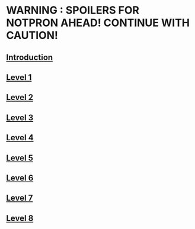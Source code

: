 # **WARNING : SPOILERS FOR NOTPRON AHEAD! CONTINUE WITH CAUTION!**

## [Introduction](introduction.md)

## [Level 1](levels/level1.md)

## [Level 2](levels/level2.md)

## [Level 3](levels/level3.md)

## [Level 4](levels/level4.md)

## [Level 5](levels/level5.md)

## [Level 6](levels/level6.md)

## [Level 7](levels/level7.md)

## [Level 8](levels/level8.md)
